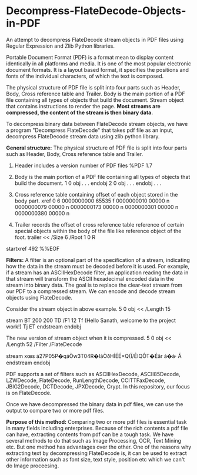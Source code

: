 # Decompress-FlateDecode-Objects-in-PDF

An attempt to decompress FlateDecode stream objects in PDF files using Regular Expression and Zlib Python libraries.

Portable Document Format (PDF) is a format mean to display content identically in all platforms and media. It is one of the most popular electronic document formats. It is a layout based format, it specifies the positions and fonts of the individual characters, of which the text is composed. 

The physical structure of PDF file is split into four parts such as Header, Body, Cross reference table and Trailer. Body is the main portion of a PDF file containing all types of objects that build the document. Stream object that contains instructions to render the page. 
__Most streams are compressed, the content of the stream is then binary data.__

To decompress binary data between FlateDecode stream objects, we have a program "Decompress FlateDecode" that takes pdf file as an input, decompress FlateDecode stream data using zlib python library.

__**General structure:**__
The physical structure of PDF file is split into four parts such as Header, Body, Cross reference 
table and Trailer. 

1. Header includes a version number of PDF files
%PDF 1.7

2. Body is the main portion of a PDF file containing all types of objects that build the 
document.
1 0 obj
. . .
endobj
2 0 obj
. . .
endobj
. . .

3. Cross reference table containing offset of each object stored in the body part.
xref
0 6
0000000000 65535 f 
0000000010 00000 n 
0000000079 00000 n 
0000000173 00000 n 
0000000301 00000 n 
0000000380 00000 n

4. Trailer records the offset of cross reference table reference of certain special objects 
within the body of the file like reference object of the foot.
trailer
<<
 /Size 6
 /Root 1 0 R
>>
startxref
492
%%EOF

__**Filters:**__
A filter is an optional part of the specification of a stream, indicating how the data in the stream must be decoded before it is used. For example, if a stream has an ASCIIHexDecode filter, an application reading the data in that stream will transform the ASCII hexadecimal encoded data in the stream into binary data. The goal is to replace the clear-text stream from our PDF to a compressed stream. We can encode and decode stream objects using FlateDecode.

Consider the stream object in above example.
5 0 obj
<<
 /Length 15
>>
stream
BT
200 200 TD
/F1 12 Tf
(Hello Sanath, welcome to the project work!) Tj
ET
endstream
endobj

The new version of stream object when it is compressed.
5 0 obj
<<
 /Length 52
 /Filter /FlateDecode
>>
stream
xœs
á27P05P�qáÒw3T04R�IãÒðHÍÉÉ×Q(Ï/ÊIQÔT�Éâr
á�á·
Á
endstream
endobj

PDF supports a set of filters such as ASCIIHexDecode, ASCII85Decode, LZWDecode, FlateDecode, RunLengthDecode, CCITTFaxDecode, JBIG2Decode, DCTDecode, JPXDecode, Crypt.
In this repository, our focus is on FlateDecode.

Once we have decompressed the binary data in pdf files, we can use the output to compare two or more pdf files.

__**Purpose of this method:**__
Comparing two or more pdf files is essential task in many fields including enterprises. Because of the rich contents a pdf file can have, extracting contents from pdf can be a tough task. We have several methods to do that such as Image Processing, OCR, Text Mining etc. But one method has advantages over the other. One of the reasons why extracting text by decompressing FlateDecode is, it can be used to extract other information such as font size, text style, position etc which we can't do Image proceesing.
